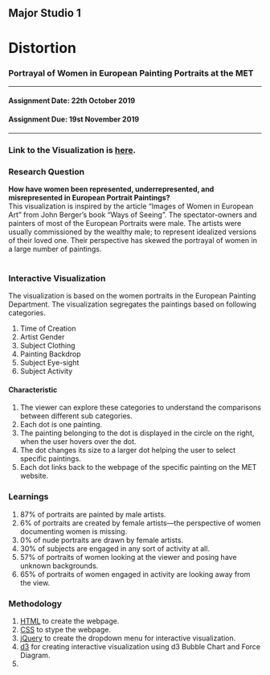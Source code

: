 ## Major Studio 1
# Distortion
### Portrayal of Women in European Painting Portraits at the MET
---------------------------------------------------
#### Assignment Date: 22th October 2019<br/>
#### Assignment Due: 19st November 2019 <br/>
-----------------------------------------------------

### Link to the Visualization is [here](https://salonieshah.github.io/Major-Studio-1/3.Interactive/). </br>
### Research Question </br>
<b> How have women been represented, underrepresented, and misrepresented in European Portrait Paintings? </b> </br>
This visualization is inspired by the article “Images of Women in European Art” from John Berger’s book “Ways of Seeing”. The spectator-owners and painters of most of the European Portraits were male. The artists were usually commissioned by the wealthy male; to represent idealized versions of their loved one. Their perspective has skewed the portrayal of women in a large number of paintings. </br> </br>

### Interactive Visualization </br>
The visualization is based on the women portraits in the European Painting Department. The visualization segregates the paintings based on following categories. 
1. Time of Creation </br>
2. Artist Gender </br>
3. Subject Clothing </br>
4. Painting Backdrop </br>
5. Subject Eye-sight </br>
6. Subject Activity </br>

#### Characteristic </br>
1. The viewer can explore these categories to understand the comparisons between different sub categories. </br>
2. Each dot is one painting. </br>
3. The painting belonging to the dot is displayed in the circle on the right, when the user hovers over the dot.</br>
4. The dot changes its size to a larger dot helping the user to select specific paintings.</br>
5. Each dot links back to the webpage of the specific painting on the MET website. </br>

### Learnings </br>
1. 87% of portraits are painted by male artists.</br>
2. 6% of portraits are created by female artists—the perspective of women documenting women is missing.</br>
3. 0% of nude portraits are drawn by female artists.</br>
4. 30% of subjects are engaged in any sort of activity at all.</br>
5. 57% of portraits of women looking at the viewer and posing have unknown backgrounds.</br>
6. 65% of portraits of women engaged in activity are looking away from the view.</br>

### Methodology </br>
1. [HTML](https://github.com/salonieshah/Major-Studio-1/blob/master/3.Interactive/index.html) to create the webpage. </br> 
2. [CSS](https://github.com/salonieshah/Major-Studio-1/blob/master/3.Interactive/styles/styles.css) to stype the webpage. </br>
3. [jQuery](https://github.com/salonieshah/Major-Studio-1/blob/master/3.Interactive/interactive_1.js) to create the dropdown menu for interactive visualization. </br>
4. [d3](https://github.com/salonieshah/Major-Studio-1/blob/master/3.Interactive/interactive.js) for creating interactive visualization using d3 Bubble Chart and Force Diagram. </br>
5.
